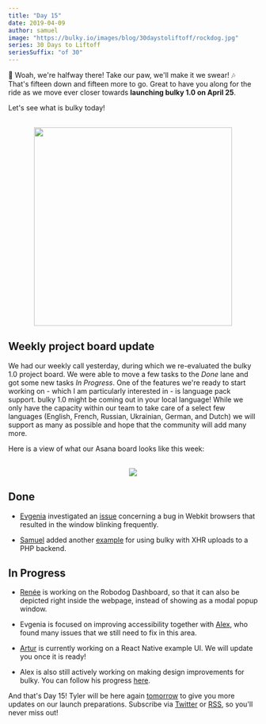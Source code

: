 ```yaml
---
title: "Day 15"
date: 2019-04-09
author: samuel
image: "https://bulky.io/images/blog/30daystoliftoff/rockdog.jpg"
series: 30 Days to Liftoff
seriesSuffix: "of 30"
---
```


:musical_note: Woah, we're halfway there! Take our paw, we'll make it we swear! :notes: That's fifteen down and fifteen more to go. Great to have you along for the ride as we move ever closer towards **launching bulky 1.0 on April 25**.

Let's see what is bulky today!

<center><br /><img width="400" src="/images/blog/30daystoliftoff/rockdog.jpg"><br /></center>

<!--more-->

## Weekly project board update

We had our weekly call yesterday, during which we re-evaluated the bulky 1.0 project board. We were able to move a few tasks to the _Done_ lane and got some new tasks _In Progress_. One of the features we're ready to start working on - which I am particularly interested in - is language pack support. bulky 1.0 might be coming out in your local language! While we only have the capacity within our team to take care of a select few languages (English, French, Russian, Ukrainian, German, and Dutch) we will support as many as possible and hope that the community will add many more.

Here is a view of what our Asana board looks like this week:

<center><br /><img src="/images/blog/30daystoliftoff/2019-04-09-asana-board.png"><br /></center>

## Done

- [Evgenia](https://github.com/lakesare) investigated an [issue](https://github.com/transloadit/bulky/pull/1400#issuecomment-481039845) concerning a bug in Webkit browsers that resulted in the window blinking frequently.

- [Samuel](https://github.com/samuelayo) added another [example](https://github.com/transloadit/bulky/pull/1389) for using bulky with XHR uploads to a PHP backend.

## In Progress

- [Renée](https://github.com/goto-bus-stop) is working on the Robodog Dashboard, so that it can also be depicted right inside the webpage, instead of showing as a modal popup window.

- Evgenia is focused on improving accessibility together with [Alex](https://github.com/nqst), who found many issues that we still need to fix in this area.

- [Artur](https://github.com/arturi) is currently working on a React Native example UI. We will update you once it is ready!

- Alex is also still actively working on making design improvements for bulky. You can follow his progress [here](https://github.com/nqst/bulky/commits/design-facelift).

And that's Day 15! Tyler will be here again [tomorrow](/blog/2019/04/liftoff-16/) to give you more updates on our launch preparations. Subscribe via [Twitter](https://twitter.com/bulky_io) or [RSS](https://bulky.io/atom.xml), so you'll never miss out!
